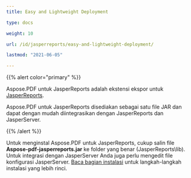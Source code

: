 ```yaml
---
title: Easy and Lightweight Deployment

type: docs

weight: 10

url: /id/jasperreports/easy-and-lightweight-deployment/

lastmod: "2021-06-05"

---
```


{{% alert color="primary" %}}

Aspose.PDF untuk JasperReports adalah ekstensi ekspor untuk [JasperReports](http://www.jaspersoft.com/jasperreports).

Aspose.PDF untuk JasperReports disediakan sebagai satu file JAR dan dapat dengan mudah diintegrasikan dengan JasperReports dan JasperServer.

{{% /alert %}}

Untuk menginstal Aspose.PDF untuk JasperReports, cukup salin file **Aspose-pdf-jasperreports.jar** ke folder yang benar (JasperReports\lib). Untuk integrasi dengan JasperServer Anda juga perlu mengedit file konfigurasi JasperServer. [Baca bagian instalasi](/pdf/id/jasperreports/installation/) untuk langkah-langkah instalasi yang lebih rinci.